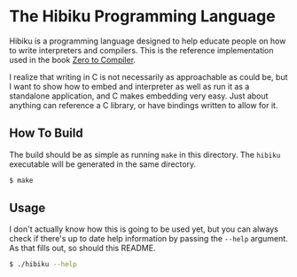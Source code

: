 # The Hibiku Programming Language

Hibiku is a programming language designed to help educate people on how to write
interpreters and compilers. This is the reference implementation used in the
book [Zero to Compiler](https://nashiora.com/compiler-book/contents.html).

I realize that writing in C is not necessarily as approachable as could be, but
I want to show how to embed and interpreter as well as run it as a standalone
application, and C makes embedding very easy. Just about anything can reference
a C library, or have bindings written to allow for it.

## How To Build

The build should be as simple as running `make` in this directory. The `hibiku`
executable will be generated in the same directory.

```bash
$ make
```

## Usage

I don't actually know how this is going to be used yet, but you can always check
if there's up to date help information by passing the `--help` argument. As that
fills out, so should this README.

```bash
$ ./hibiku --help
```
